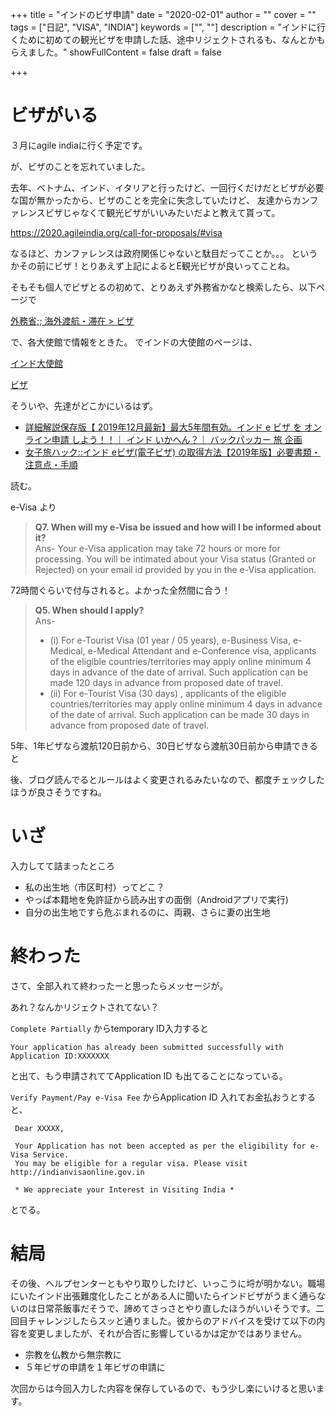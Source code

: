 +++
title = "インドのビザ申請"
date = "2020-02-01"
author = ""
cover = ""
tags = ["日記", "VISA", "INDIA"]
keywords = ["", ""]
description = "インドに行くために初めての観光ビザを申請した話、途中リジェクトされるも、なんとかもらえました。"
showFullContent = false
draft = false

+++

# ビザがいる

３月にagile indiaに行く予定です。


が、ビザのことを忘れていました。

去年、ベトナム、インド、イタリアと行ったけど、一回行くだけだとビザが必要な国が無かったから、ビザのことを完全に失念していたけど、
友達からカンファレンスビザじゃなくて観光ビザがいいみたいだよと教えて貰って。

https://2020.agileindia.org/call-for-proposals/#visa

なるほど、カンファレンスは政府関係じゃないと駄目だってことか。。。
というかその前にビザ！とりあえず上記によるとE観光ビザが良いってことね。

そもそも個人でビザとるの初めて、とりあえず外務省かなと検索したら、以下ページで

[外務省;; 海外渡航・滞在 > ビザ](https://www.mofa.go.jp/mofaj/toko/visa/)

で、各大使館で情報をときた。
でインドの大使館のページは、

[インド大使館](https://www.indembassy-tokyo.gov.in/jp/index_jp.html)

[ビザ](https://indianvisaonline.gov.in/visa/)

そういや、先達がどこかにいるはず。

- [詳細解説保存版【 2019年12月最新】最大5年間有効。インド e ビザ を オンライン申請 しよう！！｜ インド いかへん？｜ バックパッカー 旅 企画](https://choutara.com/indiavisa/)
- [女子旅ハック::インド eビザ(電子ビザ) の取得方法【2019年版】必要書類・注意点・手順](https://joshitabi.info/2019/04/india-evisa/)

読む。

e-Visa より
> **Q7. When will my e-Visa be issued and how will I be informed about it?**  
Ans- Your e-Visa application may take 72 hours or more for processing. You will be intimated about your Visa status (Granted or Rejected) on your email id provided by you in the e-Visa application.

72時間ぐらいで付与されると。よかった全然間に合う！

> **Q5. When should I apply?**  
> Ans- 
>  - (i) For e-Tourist Visa (01 year / 05 years), e-Business Visa, e-Medical, e-Medical Attendant and e-Conference visa, applicants of the eligible countries/territories may apply online minimum 4 days in advance of the date of arrival. Such application can be made 120 days in advance from proposed date of travel.  
>  - (ii) For e-Tourist Visa (30 days) , applicants of the eligible countries/territories may apply online minimum 4 days in advance of the date of arrival. Such application can be made 30 days in advance from proposed date of travel.

5年、1年ビザなら渡航120日前から、30日ビザなら渡航30日前から申請できると

後、ブログ読んでるとルールはよく変更されるみたいなので、都度チェックしたほうが良さそうですね。

# いざ

入力してて詰まったところ

- 私の出生地（市区町村）ってどこ？
- やっぱ本籍地を免許証から読み出すの面倒（Androidアプリで実行)
- 自分の出生地ですら危ぶまれるのに、両親、さらに妻の出生地

# 終わった

さて、全部入れて終わったーと思ったらメッセージが。

あれ？なんかリジェクトされてない？

`Complete Partially` からtemporary ID入力すると

```
Your application has already been submitted successfully with Application ID:XXXXXXX
```

と出て、もう申請されててApplication ID も出てることになっている。

`Verify Payment/Pay e-Visa Fee` からApplication ID 入れてお金払おうとすると、

```
 Dear XXXXX,
 
 Your Application has not been accepted as per the eligibility for e-Visa Service.
 You may be eligible for a regular visa. Please visit http://indianvisaonline.gov.in
 
 * We appreciate your Interest in Visiting India *
```

とでる。

# 結局

その後、ヘルプセンターともやり取りしたけど、いっこうに埒が明かない。職場にいたインド出張難度化したことがある人に聞いたらインドビザがうまく通らないのは日常茶飯事だそうで、諦めてさっさとやり直したほうがいいそうです。二回目チャレンジしたらスッと通りました。彼からのアドバイスを受けて以下の内容を変更しましたが、それが合否に影響しているかは定かではありません。

- 宗教を仏教から無宗教に
- ５年ビザの申請を１年ビザの申請に

次回からは今回入力した内容を保存しているので、もう少し楽にいけると思います。


